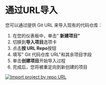 # 通过URL导入[](#通过URL导入 "Permalink")

您可以通过提供 Git URL 来导入现有的代码仓库：

1.  在您的仪表板中，单击" **新建项目"**
2.  切换到**导入项目**选项卡
3.  点击**按 URL Repo**按钮
4.  填写" Git 代码仓库 URL"和其余项目字段
5.  单击**创建项目**开始导入过程
6.  完成后，您将被重定向到新创建的项目

[![Import project by repo URL](img/import_projects_from_repo_url.png)](img/import_projects_from_repo_url.png)